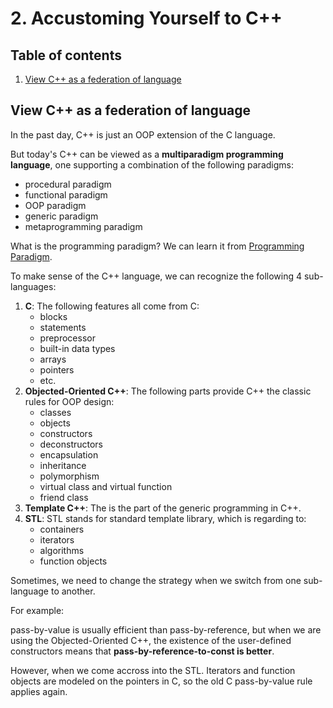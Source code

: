 # 2. Accustoming Yourself to C++

## Table of contents

1. [View C++ as a federation of language](#View-C++-as-a-federation-of-language)

## View C++ as a federation of language

In the past day, C++ is just an OOP extension of the C language.

But today's C++ can be viewed as a **multiparadigm programming language**, one supporting a combination of the following paradigms:

- procedural paradigm
- functional paradigm
- OOP paradigm
- generic paradigm 
- metaprogramming paradigm

What is the programming paradigm? We can learn it from [Programming Paradigm](https://www.youtube.com/watch?v=Ps8jOj7diA0&list=PL9D558D49CA734A02).

To make sense of the C++ language, we can recognize the  following 4 sub-languages:

1. **C**: The following features all come from C:
	- blocks
	- statements
	- preprocessor
	- built-in data types
	- arrays
	- pointers
	- etc.
2. **Objected-Oriented C++**: The following parts provide C++ the classic rules for OOP design:
	- classes
	- objects
	- constructors
	- deconstructors
	- encapsulation
	- inheritance
	- polymorphism
	- virtual class and virtual function
	- friend class
3. **Template C++**: The is the part of the generic programming in C++.
4. **STL**: STL stands for standard template library, which is regarding to:
	- containers
	- iterators
	- algorithms
	- function objects

	
Sometimes, we need to change the strategy when we switch from one sub-language to another.

For example:

pass-by-value is usually efficient than pass-by-reference, but when we are using the Objected-Oriented C++, the existence of the user-defined constructors means that **pass-by-reference-to-const is better**.

However, when we come accross into the STL. Iterators and function objects are modeled on the pointers in C, so the old C pass-by-value rule applies again.

## 